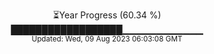 <p align="center">
⏳Year Progress (60.34 %) <br>
██████████████████▁▁▁▁▁▁▁▁▁▁▁▁ <br>
<sub>Updated: Wed, 09 Aug 2023 06:03:08 GMT</sub>
</p>

